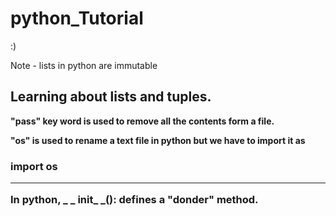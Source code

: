 # python_Tutorial
:)

Note - lists in python are immutable

<h2>Learning about lists and tuples.</h2>

**"pass" key word is used to remove all the contents form a file.**

**"os" is used to rename a text file in python but we have to import it as <h3>import os**
***
In python, _ _ init_ _(): defines a "donder" method.